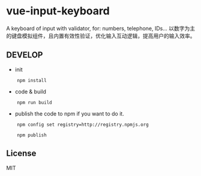 # vue-input-keyboard
A keyboard of input with validator, for: numbers, telephone, IDs...  以数字为主的键盘模拟组件，且内置有效性验证，优化输入互动逻辑，提高用户的输入效率。


## DEVELOP

* init
```
    npm install
```
* code & build
```
    npm run build
```
* publish the code to npm if you want to do it.
```
    npm config set registry=http://registry.npmjs.org

    npm publish
```
## License

MIT

